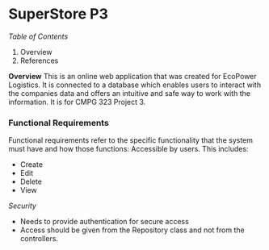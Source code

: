 # SuperStore P3

*Table of Contents*
1. Overview
2. References

**Overview**
This is an online web application that was created for EcoPower Logistics. It is connected to a database which enables users to interact with the companies data and offers an intuitive and safe way to work with the information. It is for CMPG 323 Project 3.

### Functional Requirements
Functional requirements refer to the specific functionality that the system must have and how those functions:
Accessible by users. This includes:
  - Create
  - Edit
  - Delete
  - View

*Security*
  - Needs to provide authentication for secure access
  - Access should be given from the Repository class and not from the controllers.
